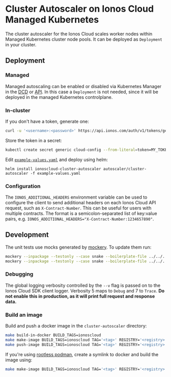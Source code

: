 # Cluster Autoscaler on Ionos Cloud Managed Kubernetes

The cluster autoscaler for the Ionos Cloud scales worker nodes within Managed Kubernetes cluster
node pools. It can be deployed as `Deployment` in your cluster.

## Deployment

### Managed

Managed autoscaling can be enabled or disabled via Kubernetes Manager in the [DCD](https://dcd.ionos.com/latest/)
or [API](https://api.ionos.com/docs/cloud/v6/#tag/Kubernetes/operation/k8sNodepoolsPut).
In this case a `Deployment` is not needed, since it will be deployed in the managed Kubernetes controlplane.

### In-cluster

If you don't have a token, generate one:

```sh
curl -u '<username>:<password>' https://api.ionos.com/auth/v1/tokens/generate
```

Store the token in a secret:

```sh
kubectl create secret generic cloud-config --from-literal=token=MY_TOKEN
```

Edit [`example-values.yaml`](./example-values.yaml) and deploy using helm:

```console
helm install ionoscloud-cluster-autoscaler autoscaler/cluster-autoscaler -f example-values.yaml
```

### Configuration

The `IONOS_ADDITIONAL_HEADERS` environment variable can be used to configure the client to send additional headers on
each Ionos Cloud API request, such as `X-Contract-Number`. This can be useful for users with multiple contracts.
The format is a semicolon-separated list of key:value pairs, e.g. `IONOS_ADDITIONAL_HEADERS="X-Contract-Number:1234657890"`.

## Development

The unit tests use mocks generated by [mockery](https://github.com/vektra/mockery/v2). To update them run:

```sh
mockery --inpackage --testonly --case snake --boilerplate-file ../../../hack/boilerplate/boilerplate.generatego.txt --name APIClient
mockery --inpackage --testonly --case snake --boilerplate-file ../../../hack/boilerplate/boilerplate.generatego.txt --name IonosCloudManager
```

### Debugging

The global logging verbosity controlled by the `--v` flag is passed on to the Ionos Cloud SDK client logger.
Verbosity 5 maps to `Debug` and 7 to `Trace`. **Do not enable this in production, as it will print full request and response data.**

### Build an image

Build and push a docker image in the `cluster-autoscaler` directory:

```sh
make build-in-docker BUILD_TAGS=ionoscloud
make make-image BUILD_TAGS=ionoscloud TAG='<tag>' REGISTRY='<registry>'
make push-image BUILD_TAGS=ionoscloud TAG='<tag>' REGISTRY='<registry>'
```

If you're using [rootless podman](https://github.com/containers/podman/blob/main/docs/tutorials/rootless_tutorial.md), create a symlink to docker and build the image using:

```sh
make make-image BUILD_TAGS=ionoscloud TAG='<tag>' REGISTRY='<registry>' DOCKER_NETWORK=host
```

